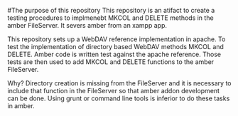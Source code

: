 #The purpose of this repository
This repository is an atifact to create a testing procedures to implmenebt MKCOL and DELETE methods in the amber FileServer. It severs amber from an xampp app.


This repository sets up a WebDAV reference implementation in apache. To test the implementation of directory based WebDAV methods MKCOL and DELETE. Amber code is written test against the apache reference. Those tests are then used to add MKCOL and DELETE functions to the amber FileServer.

Why? Directory creation is missing from the FileServer and it is necessary to include that function in the FileServer so that amber addon development can be done. Using grunt or command line tools is inferior to do these tasks in amber.

